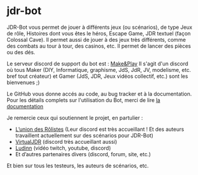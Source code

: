 # jdr-bot

JDR-Bot vous permet de jouer à différents jeux (ou scénarios), de type Jeux de rôle, Histoires dont vous êtes le héros, Escape Game, JDR textuel (façon Colossal Cave). 
Il permet aussi de jouer à des jeux très différents, comme des combats au tour à tour, des casinos, etc. Il permet de lancer des pièces ou des dés.

Le serveur discord de support du bot est : [Make&Play](https://discord.gg/Z63DtVV) 
Il s'agit d'un discord où tous Maker (DIY, Informatique, graphisme, JdS, JdR, JV, modelisme, etc. bref tout créateur) et Gamer (JdS, JDR, Jeux vidéos collectif, etc.) sont les bienvenues ;)

Le GitHub vous donne accés au code, au bug tracker et à la documentation.
Pour les détails complets sur l'utilisation du Bot, merci de lire [la documentation](https://github.com/Cyril-Fiesta/jdr-bot/blob/master/Documentation-JDR-Bot.pdf)

Je remercie ceux qui soutiennent le projet, en partulier : 

* [L’union des Rôlistes](http://ur.virtuaJdR.net/) (Leur discord est très accueillant ! Et des auteurs travaillent actuellement sur des scénarios pour JDR-Bot)
* [VirtualJDR](https://www.virtuajdr.net/) (discord très accueillant aussi)
* [Ludinn](https://twitter.com/Ludinn_) (vidéo twitch, youtube, discord)
* Et d’autres partenaires divers (discord, forum, site, etc.)    
   
Et bien sur tous les testeurs, les auteurs de scénarios, etc.
